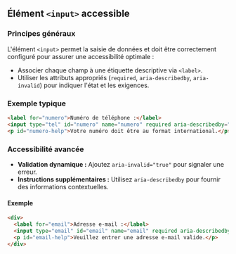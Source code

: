 ## Élément `<input>` accessible

### Principes généraux

L'élément `<input>` permet la saisie de données et doit être correctement configuré pour assurer une accessibilité optimale :

- Associer chaque champ à une étiquette descriptive via `<label>`.
- Utiliser les attributs appropriés (`required`, `aria-describedby`, `aria-invalid`) pour indiquer l'état et les exigences.

### Exemple typique

```html
<label for="numero">Numéro de téléphone :</label>
<input type="tel" id="numero" name="numero" required aria-describedby="numero-help">
<p id="numero-help">Votre numéro doit être au format international.</p>
```

### Accessibilité avancée

- **Validation dynamique :** Ajoutez `aria-invalid="true"` pour signaler une erreur.
- **Instructions supplémentaires :** Utilisez `aria-describedby` pour fournir des informations contextuelles.

#### Exemple

```html
<div>
  <label for="email">Adresse e-mail :</label>
  <input type="email" id="email" name="email" required aria-describedby="email-help" aria-invalid="false">
  <p id="email-help">Veuillez entrer une adresse e-mail valide.</p>
</div>
```

